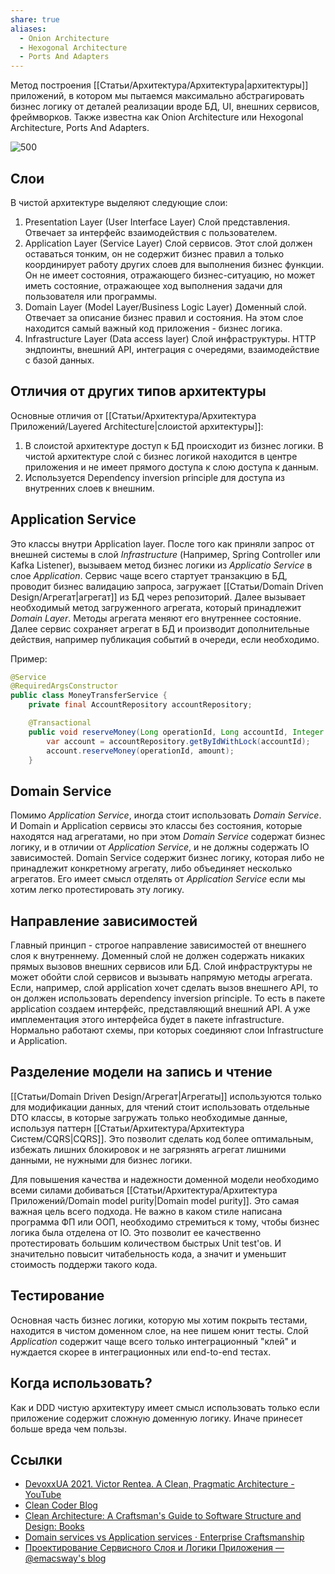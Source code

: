 ```yaml
---
share: true
aliases:
  - Onion Architecture
  - Hexogonal Architecture
  - Ports And Adapters
---
```


Метод построения [[Статьи/Архитектура/Архитектура|архитектуры]] приложений, в котором мы пытаемся максимально абстрагировать бизнес логику от деталей реализации вроде БД, UI, внешних сервисов, фреймворков. Также известна как Onion Architecture или Hexogonal Architecture, Ports And Adapters.

![500](attachments/clean_arch.png)

## Слои
В чистой архитектуре выделяют следующие слои:
1. Presentation Layer (User Interface Layer)
   Слой представления. Отвечает за интерфейс взаимодействия с пользователем.   
2. Application Layer (Service Layer)
   Слой сервисов. Этот слой должен оставаться тонким, он не содержит бизнес правил а только координирует работу других слоев для выполнения бизнес функции. Он не имеет состояния, отражающего бизнес-ситуацию, но может иметь состояние, отражающее ход выполнения задачи для пользователя или программы.
3. Domain Layer (Model Layer/Business Logic Layer)
   Доменный слой. Отвечает за описание бизнес правил и состояния. На этом слое находится самый важный код приложения - бизнес логика.
4. Infrastructure Layer (Data access layer)
   Слой инфраструктуры. HTTP эндпоинты, внешний API, интеграция с очередями, взаимодействие с базой данных.
   
## Отличия от других типов архитектуры
Основные отличия от [[Статьи/Архитектура/Архитектура Приложений/Layered Architecture|слоистой архитектуры]]:
1. В слоистой архитектуре доступ к БД происходит из бизнес логики. В чистой архитектуре слой с бизнес логикой находится в центре приложения и не имеет прямого доступа к слою доступа к данным.
2. Используется Dependency inversion principle для доступа из внутренних слоев к внешним.

## Application Service
Это классы внутри Application layer. После того как приняли запрос от внешней системы в слой *Infrastructure* (Например, Spring Controller или Kafka Listener), вызываем метод бизнес логики из *Applicatio Service* в слое *Application*. Сервис чаще всего стартует транзакцию в БД, проводит бизнес валидацию запроса, загружает [[Статьи/Domain Driven Design/Агрегат|агрегат]] из БД через репозиторий. Далее вызывает необходимый метод загруженного агрегата, который принадлежит *Domain Layer*. Методы агрегата меняют его внутреннее состояние. Далее сервис сохраняет агрегат в БД и производит дополнительные действия, например публикация событий в очереди, если необходимо. 

Пример:
```java
@Service
@RequiredArgsConstructor
public class MoneyTransferService {
    private final AccountRepository accountRepository;

    @Transactional
    public void reserveMoney(Long operationId, Long accountId, Integer amount) {
        var account = accountRepository.getByIdWithLock(accountId);
        account.reserveMoney(operationId, amount);
    }

```

## Domain Service
Помимо *Application Service*, иногда стоит использовать *Domain Service*. И Domain и Application сервисы это классы без состояния, которые находятся над агрегатами, но при этом *Domain Service* содержат бизнес логику, и в отличии от *Application Service*, и не должны содержать IO зависимостей.
Domain Service содержит бизнес логику, которая либо не принадлежит конкретному агрегату, либо объединяет несколько агрегатов. Его имеет смысл отделять от *Application Service* если мы хотим легко протестировать эту логику.

## Направление зависимостей
Главный принцип - строгое направление зависимостей от внешнего слоя к внутреннему. Доменный слой не должен содержать никаких прямых вызовов внешних сервисов или БД. Слой инфраструктуры не может обойти слой сервисов и вызывать напрямую методы агрегата.
Если, например, слой application хочет сделать вызов внешнего API, то он должен использовать dependency inversion principle. То есть в пакете application создаем интерфейс, представляющий внешний API. А уже имплементация этого интерфейса будет в пакете infrastructure.
Нормально работают схемы, при которых соединяют слои Infrastructure и Application.

## Разделение модели на запись и чтение
[[Статьи/Domain Driven Design/Агрегат|Агрегаты]] используются только для модификации данных, для чтений стоит использовать отдельные DTO классы, в которые загружать только необходимые данные, используя паттерн [[Статьи/Архитектура/Архитектура Систем/CQRS|CQRS]]. Это позволит сделать код более оптимальным, избежать лишних блокировок и не загрязнять агрегат лишними данными, не нужными для бизнес логики.

Для повышения качества и надежности доменной модели необходимо всеми силами добиваться [[Статьи/Архитектура/Архитектура Приложений/Domain model purity|Domain model purity]]. Это самая важная цель всего подхода. Не важно в каком стиле написана программа ФП или ООП, необходимо стремиться к тому, чтобы бизнес логика была отделена от IO. Это позволит ее качественно протестировать большим количеством быстрых Unit test'ов. И значительно повысит читабельность кода, а значит и уменьшит стоимость поддержи такого кода.

## Тестирование
Основная часть бизнес логики, которую мы хотим покрыть тестами, находится в чистом доменном слое, на нее пишем юнит тесты. Слой *Application* содержит чаще всего только интеграционный "клей" и нуждается скорее в интеграционных или end-to-end тестах.

## Когда использовать?
Как и DDD чистую архитектуру имеет смысл использовать только если приложение содержит сложную доменную логику. Иначе принесет больше вреда чем пользы.

## Ссылки
- [DevoxxUA 2021. Victor Rentea. A Clean, Pragmatic Architecture - YouTube](https://www.youtube.com/watch?v=fnl-w1Jwgys&ab_channel=DevoxxUkraine)
- [Clean Coder Blog](https://blog.cleancoder.com/uncle-bob/2012/08/13/the-clean-architecture.html)
- [Clean Architecture: A Craftsman's Guide to Software Structure and Design: Books](https://www.amazon.com/Clean-Architecture-Craftsmans-Software-Structure/dp/0134494164)
- [Domain services vs Application services · Enterprise Craftsmanship](https://enterprisecraftsmanship.com/posts/domain-vs-application-services/)
- [Проектирование Сервисного Слоя и Логики Приложения — @emacsway's blog](https://emacsway.github.io/ru/service-layer/)
